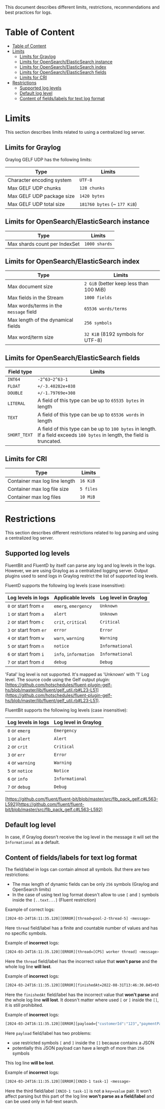 This document describes different limits, restrictions, recommendations and best practices for logs.

# Table of Content

* [Table of Content](#table-of-content)
* [Limits](#limits)
  * [Limits for Graylog](#limits-for-graylog)
  * [Limits for OpenSearch/ElasticSearch instance](#limits-for-opensearchelasticsearch-instance)
  * [Limits for OpenSearch/ElasticSearch index](#limits-for-opensearchelasticsearch-index)
  * [Limits for OpenSearch/ElasticSearch fields](#limits-for-opensearchelasticsearch-fields)
  * [Limits for CRI](#limits-for-cri)
* [Restrictions](#restrictions)
  * [Supported log levels](#supported-log-levels)
  * [Default log level](#default-log-level)
  * [Content of fields/labels for text log format](#content-of-fieldslabels-for-text-log-format)

# Limits

This section describes limits related to using a centralized log server.

## Limits for Graylog

Graylog GELF UDP has the following limits:

<!-- markdownlint-disable line-length -->
| Type                      | Limits                       |
| ------------------------- | ---------------------------- |
| Character encoding system | `UTF-8`                      |
| Max GELF UDP chunks       | `128 chunks`                 |
| Max GELF UDP package size | `1420 bytes`                 |
| Max GELF UDP total size   | `181760 bytes` (~ `177 KiB`) |
<!-- markdownlint-enable line-length -->

## Limits for OpenSearch/ElasticSearch instance

<!-- markdownlint-disable line-length -->
| Type                          | Limits        |
| ----------------------------- | ------------- |
| Max shards count per IndexSet | `1000 shards` |
<!-- markdownlint-enable line-length -->

## Limits for OpenSearch/ElasticSearch index

<!-- markdownlint-disable line-length -->
| Type                                   | Limits                                  |
| -------------------------------------- | --------------------------------------- |
| Max document size                      | `2 GiB` (better keep less than 100 MiB) |
| Max fields in the Stream               | `1000 fields`                           |
| Max words/terms in the `message` field | `65536 words/terms`                     |
| Max length of the dynamical fields     | `256 symbols`                           |
| Max word/term size                     | `32 KiB` (8192 symbols for UTF-8)       |
<!-- markdownlint-enable line-length -->

## Limits for OpenSearch/ElasticSearch fields

<!-- markdownlint-disable line-length -->
| Field type   | Limits                                                                                                                     |
| ------------ | -------------------------------------------------------------------------------------------------------------------------- |
| `INT64`      | `-2^63~2^63-1`                                                                                                             |
| `FLOAT`      | `+/-3.40282e+038`                                                                                                          |
| `DOUBLE`     | `+/-1.79769e+308`                                                                                                          |
| `LITERAL`    | A field of this type can be up to `65535 bytes` in length                                                                  |
| `TEXT`       | A field of this type can be up to `65536 words` in length                                                                  |
| `SHORT_TEXT` | A field of this type can be up to `100 bytes` in length. If a field exceeds `100 bytes` in length, the field is truncated. |
<!-- markdownlint-enable line-length -->

## Limits for CRI

<!-- markdownlint-disable line-length -->
| Type                          | Limits    |
| ----------------------------- | --------- |
| Container max log line length | `16 KiB`  |
| Container max log file size   | `5 files` |
| Container max log files       | `10 MiB`  |
<!-- markdownlint-enable line-length -->

# Restrictions

This section describes different restrictions related to log parsing and using a centralized log server.

## Supported log levels

FluentBit and FluentD by itself can parse any log and log levels in the logs. However, we are using Graylog
as a centralized logging server. Output plugins used to send logs in Graylog restrict the list of supported
log levels.

FluentD supports the following log levels (case insensitive):

<!-- markdownlint-disable line-length -->
| Log levels in logs     | Applicable levels     | Log level in Graylog |
| ---------------------- | --------------------- | -------------------- |
| `0` or start from `e`  | `emerg`, `emergency`  | `Unknown`            |
| `1` or start from `a`  | `alert`               | `Unknown`            |
| `2` or start from `c`  | `crit`, `critical`    | `Critical`           |
| `3` or start from `er` | `error`               | `Error`              |
| `4` or start from `w`  | `warn`, `warning`     | `Warning`            |
| `5` or start from `n`  | `notice`              | `Informational`      |
| `6` or start from `i`  | `info`, `information` | `Informational`      |
| `7` or start from `d`  | `debug`               | `Debug`              |
<!-- markdownlint-enable line-length -->

'Fatal' log level is not supported. It's mapped as 'Unknown' with '1' Log level.
The source code using the Gelf output plugin:
[https://github.com/hotschedules/fluent-plugin-gelf-hs/blob/master/lib/fluent/gelf_util.rb#L23-L51](https://github.com/hotschedules/fluent-plugin-gelf-hs/blob/master/lib/fluent/gelf_util.rb#L23-L51).

FluentBit supports the following log levels (case insensitive):

<!-- markdownlint-disable line-length -->
| Log levels in logs | Log level in Graylog |
| ------------------ | -------------------- |
| `0` or `emerg`     | `Emergency`          |
| `1` or `alert`     | `Alert`              |
| `2` or `crit`      | `Critical`           |
| `3` or `err`       | `Error`              |
| `4` or `warning`   | `Warning`            |
| `5` or `notice`    | `Notice`             |
| `6` or `info`      | `Informational`      |
| `7` or `debug`     | `Debug`              |
<!-- markdownlint-enable line-length -->

[https://github.com/fluent/fluent-bit/blob/master/src/flb_pack_gelf.c#L563-L592](https://github.com/fluent/fluent-bit/blob/master/src/flb_pack_gelf.c#L563-L592)

## Default log level

In case, if Graylog doesn't receive the log level in the message it will set the `Informational` as a default.

## Content of fields/labels for text log format

The field/label in logs can contain almost all symbols. But there are two restrictions:

* The max length of dynamic fields can be only `256` symbols (Graylog and OpenSearch limits)
* In the case of using text log format doesn't allow to use `[` and `]` symbols inside the `[..text...]` (Fluent restriction)

Example of correct logs:

```bash
[2024-03-24T16:11:35.120][ERROR][thread=pool-2-thread-5] <message>
```

Here `thread` field/label has a finite and countable number of values and has no specific symbols.

Example of **incorrect** logs:

```bash
[2024-03-24T16:11:35.120][ERROR][thread=[CPS] worker thread] <message>
```

Here the `thread` field/label has the incorrect value that **won't parse** and the whole log line **will lost**.

Example of **incorrect** logs:

```bash
[2024-03-24T16:11:35.120][ERROR][finishedAt=2022-08-31T13:46:30.845+03:00[Europe/Moscow]] <message>
```

Here the `finishedAt` field/label has the incorrect value that **won't parse** and the whole log line **will lost**.
It doesn't matter where used `[` or `]` inside the `[]`, it is still prohibited.

Example of **incorrect** logs:

```bash
[2024-03-24T16:11:35.120][ERROR][payload={"customerId":"123","paymentParts":[{"amount":{"currency":{"name":"Emirati Dirham","id":"123","currencyCode":"AED"},"value":957.60},"name":"Upfront Payment Part #2103","orderItemIds":["123","234","345","456","567"]}]] <message>
```

Here `payload` field/label has two problems:

* use restricted symbols `[` and `]` inside the `[]` because contains a JSON
* potentially this JSON payload can have a length of more than `256` symbols

This log line **will be lost**.

Example of **incorrect** logs:

```bash
[2024-03-24T16:11:35.120][ERROR][XNIO-1 task-1] <message>
```

Here the third field/label `[XNIO-1 task-1]` is not a `key=value` pair. It won't affect parsing but this part of
the log line **won't parse as a field/label** and can be used only in full-text search.
